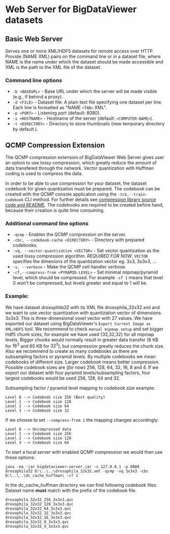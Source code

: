 # Web Server for BigDataViewer datasets

## Basic Web Server
Serves one or more XML/HDF5 datasets for remote access over HTTP. Provide (NAME XML) pairs on the command line or in a dataset file, 
where NAME is the name under which the dataset should be made accessible and XML is the path to the XML file of the dataset.

### Command line options
- `-b <BASEURL>`    - Base URL under which the server will be made visible (e.g., if behind a proxy).
- `-d <FILE>`       - Dataset file: A plain text file specifying one dataset per line. Each line is formatted as "NAME `<TAB>` XML".
- `-p <PORT>`       - Listening port (default: 8080).
- `-s <HOSTNAME>`   - Hostname of the server (default: `<COMPUTER-NAME>`).
- `-t <DIRECTORY>`  - Directory to store thumbnails (new temporary directory by default.).

## QCMP Compression Extension
The QCMP compression extension of BigDataViewer Web Server gives user an option to use lossy compression, which greatly reduce the amount of data transfered through the network. Vector quantization with Huffman coding is used to compress the data.

In order to be able to use compression for your dataset, the dataset codebook for given quantization must be prepared. The codebook can be created with the QCMP console application using the `-tcb,--train-codebook` CLI method. For further details see [compression library source code and README](https://code.it4i.cz/BioinformaticDataCompression/QcmpCompressionLibrary). The codebooks are required to be created before hand, because their creation is quite time consuming.

### Additional command line options
- `-qcmp`                               - Enables the QCMP compression on the server.
- `-cbc, --codebook-cache <DIRECTORY>`  - Directory with prepared codebooks.
- `-vq, --vector-quantization <VECTOR>` - Set vector quantization as the used lossy compression algorithm. *REQUIRED FOR NOW*. `VECTOR` specifies the dimenions of the quantization vector eg. 3x3, 3x3x3, ...
- `-v, --verbose`                       - Make the QCMP cell handler verbose.
- `-cf,--compress-from <PYRAMID-LEVEL>`  - Set minimal mipmap/pyramid level, which should be compressed. For example `-cf 1` means that level 0 won't be compressed, but levels greater and equal to 1 will be.


### Example:
We have dataset *drosophila32* with its XML file drosophila_32x32.xml and we want to use vector quantization with quantization vector of dimensions 3x3x3. This is three-dimensional *voxel* vector with 27 values. We have exported our dataset using BigDataViewer's `Export Current Image as XML/HDF5` tool. We recommend to check `manual mipmap setup` and set bigger Hdf5 chunk sizes, for example we have used {32,32,32} for all mipmap levels. Bigger chunks would normally result in greater data transfer (8 KB for $16^3$ and 65 KB for $32^3$), but compression greatly reduces the chunk size. Also we recommend to create as many codebooks as there are subsampling factors or pyramid levels. By multiple codebooks we mean codebooks of different size. Larger codebook means better compression. Possible codebook sizes are (*for now*) 256, 128, 64, 32, 16, 8 and 4. If we export our dataset with four pyramid levels/subsampling factors, four largest codebooks would be used 256, 128, 64 and 32.

Subsampling factor / pyramid level mapping to codebook size example:
```
Level 0 --> Codebook size 256 (Best quality)
Level 1 --> Codebook size 128
Level 2 --> Codebook size 64
Level 3 --> Codebook size 32
```

If we choose to set `--compress-from 1` the mapping changes accordingly:
```
Level 0 --> Uncompressed data
Level 1 --> Codebook size 256
Level 2 --> Codebook size 128
Level 3 --> Codebook size 64
```
To start a local server with enabled QCMP compression we would then use these options:
```
java -ea -jar bigdataviewer-server.jar -s 127.0.0.1 -p 8080 drosophila32 D:\..\..\drosophila_32x32.xml -qcmp -vq 3x3x3 -cbc D:\..\..\dc_cache_huffman\ -cf 1
```

In the dc_cache_huffman directory we can find following codebook files. Dataset name **must** match with the prefix of the codebook file.
```
drosophila_32x32_256_3x3x3.qvc
drosophila_32x32_128_3x3x3.qvc
drosophila_32x32_64_3x3x3.qvc
drosophila_32x32_32_3x3x3.qvc
drosophila_32x32_16_3x3x3.qvc
drosophila_32x32_8_3x3x3.qvc
drosophila_32x32_4_3x3x3.qvc
```
